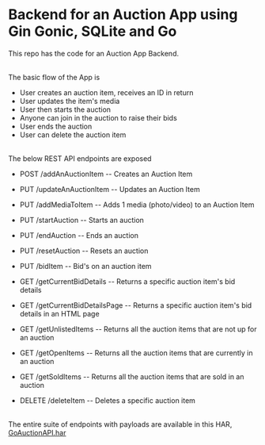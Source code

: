 # Backend for an Auction App using Gin Gonic, SQLite and Go

This repo has the code for an Auction App Backend. <br><br>

The basic flow of the App is 

* User creates an auction item, receives an ID in return
* User updates the item's media
* User then starts the auction
* Anyone can join in the auction to raise their bids
* User ends the auction
* User can delete the auction item <br><br>

The below REST API endpoints are exposed

* POST /addAnAuctionItem -- Creates an Auction Item

* PUT /updateAnAuctionItem -- Updates an Auction Item
  
* PUT /addMediaToItem -- Adds 1 media (photo/video) to an Auction Item
  
* PUT /startAuction -- Starts an auction
  
* PUT /endAuction -- Ends an auction
  
* PUT /resetAuction -- Resets an auction
  
* PUT /bidItem -- Bid's on an auction item
  
* GET /getCurrentBidDetails -- Returns a specific auction item's bid details
  
* GET /getCurrentBidDetailsPage -- Returns a specific auction item's bid details in an HTML page
  
* GET /getUnlistedItems -- Returns all the auction items that are not up for an auction
 
* GET /getOpenItems -- Returns all the auction items that are currently in an auction

* GET /getSoldItems -- Returns all the auction items that are sold in an auction

* DELETE /deleteItem -- Deletes a specific auction item <br><br>

The entire suite of endpoints with payloads are available in this HAR, [GoAuctionAPI.har](GoAuctionAPI.har)
